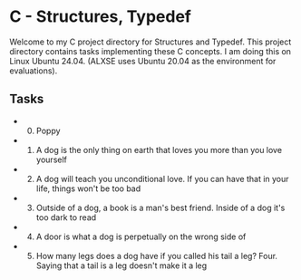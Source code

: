 # C - Structures, Typedef

Welcome to my C project directory for Structures and Typedef. This project directory contains tasks implementing these C concepts. I am doing this on Linux Ubuntu 24.04. (ALXSE uses Ubuntu 20.04 as the environment for evaluations).

## Tasks

- 0. Poppy
- 1. A dog is the only thing on earth that loves you more than you love yourself
- 2. A dog will teach you unconditional love. If you can have that in your life, things won't be too bad
- 3. Outside of a dog, a book is a man's best friend. Inside of a dog it's too dark to read
- 4. A door is what a dog is perpetually on the wrong side of
- 5. How many legs does a dog have if you called his tail a leg? Four. Saying that a tail is a leg doesn't make it a leg
